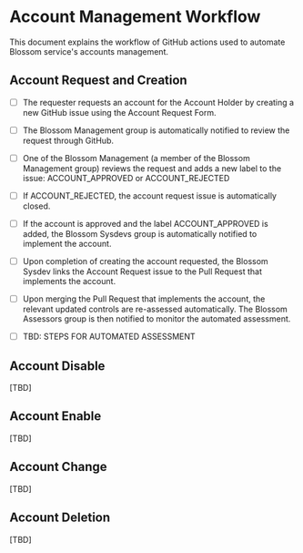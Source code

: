 # Account Management Workflow

This document explains the workflow of GitHub actions used to automate Blossom service's accounts management.

## Account Request and Creation
- [ ] The requester requests an account for the Account Holder by creating a new GitHub issue using the Account Request Form.
- [ ] The Blossom Management group is automatically notified to review the request through GitHub.
- [ ] One of the Blossom Management (a member of the Blossom Management group) reviews the request and adds a new label to the issue: ACCOUNT_APPROVED or ACCOUNT_REJECTED
- [ ] If ACCOUNT_REJECTED, the account request issue is automatically closed.
- [ ] If the account is approved and the label ACCOUNT_APPROVED is added, the Blossom Sysdevs group is automatically notified to implement the account.
- [ ] Upon completion of creating the account requested, the Blossom Sysdev links the Account Request issue to the Pull Request that implements the account.
- [ ] Upon merging the Pull Request that implements the account, the relevant updated controls are re-assessed automatically. The Blossom Assessors group is then notified to monitor the automated assessment.
- [ ] TBD: STEPS FOR AUTOMATED ASSESSMENT


## Account Disable
[TBD]

## Account Enable
[TBD]

## Account Change
[TBD]

## Account Deletion
[TBD]
